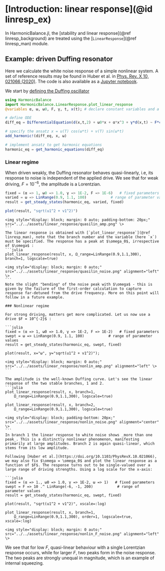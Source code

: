 # [Introduction: linear response](@id linresp_ex)

In HarmonicBalance.jl, the [stability and linear response](@ref linresp_background) are treated using the [`LinearResponse`](@ref linresp_man) module. 

## Example: driven Duffing resonator

Here we calculate the white noise response of a simple nonlinear system. A set of reference results may be found in Huber et al. in [Phys. Rev. X 10, 021066 (2020)](https://doi.org/10.1103/PhysRevX.10.021066). The code is also available as a [Jupyter notebook](https://github.com/NonlinearOscillations/HarmonicBalance-notebooks). 

We start by [defining the Duffing oscillator](https://nonlinearoscillations.github.io/HarmonicBalance.jl/stable/examples/simple_Duffing/#The-code)
```julia
using HarmonicBalance
import HarmonicBalance.LinearResponse.plot_linear_response
@variables α, ω, ω0, F, γ, t, x(t); # declare constant variables and a function x(t)

# define ODE
diff_eq = DifferentialEquation(d(x,t,2) + ω0*x + α*x^3 + γ*d(x,t) ~ F*cos(ω*t), x)

# specify the ansatz x = u(T) cos(ω*t) + v(T) sin(ω*t)
add_harmonic!(diff_eq, x, ω) 

# implement ansatz to get harmonic equations
harmonic_eq = get_harmonic_equations(diff_eq)
```

### Linear regime

When driven weakly, the Duffing resonator behaves quasi-linearly, i.e, its response to noise is independent of the applied drive. We see that for weak driving, $F = 10^{-6}$, the amplitude is a Lorentzian. 
```julia
fixed = (α => 1, ω0 => 1.0, γ => 1E-2, F => 1E-6)   # fixed parameters
varied = ω => LinRange(0.9, 1.1, 100)           # range of parameter values
result = get_steady_states(harmonic_eq, varied, fixed)

plot(result, "sqrt(u1^2 + v1^2)")
```

```@raw html
<img style="display: block; margin: 0 auto; padding-bottom: 20px;" src="../../assets/linear_response/quasilin_amp.png" \>
``` ⠀
The linear response is obtained with [`plot_linear_response`](@ref linresp_man), note that the branch number and the variable (here `x`) must be specified. The response has a peak at $\omega_0$, irrespective of $\omega$ :
```julia
plot_linear_response(result, x, Ω_range=LinRange(0.9,1.1,300), branch=1, logscale=true)
```
```@raw html
<img style="display: block; margin: 0 auto;" src="../../assets/linear_response/quasilin_noise.png" alignment="left" \>
``` ⠀
Note the slight "bending" of the noise peak with $\omega$ - this is given by the failure of the first-order calculation to capture response far-detuned from the drive frequency. More on this point will follow in a future example.

### Nonlinear regime

For strong driving, matters get more complicated. Let us now use a drive $F = 10^{-2}$ :

```julia
fixed = (α => 1, ω0 => 1.0, γ => 1E-2, F => 1E-2)   # fixed parameters
swept = ω => LinRange(0.9, 1.1, 100)           # range of parameter values
result = get_steady_states(harmonic_eq, swept, fixed)

plot(result, x="ω", y="sqrt(u1^2 + v1^2)");
```
```@raw html
<img style="display: block; margin: 0 auto;" src="../../assets/linear_response/nonlin_amp.png" alignment="left" \>
``` ⠀

The amplitude is the well-known Duffing curve. Let's see the linear response of the two stable branches, 1 and 2.
```julia
plot_linear_response(result, x, branch=1, 
    Ω_range=LinRange(0.9,1.1,300), logscale=true)

plot_linear_response(result, x, branch=2, 
    Ω_range=LinRange(0.9,1.1,300), logscale=true)
```

```@raw html
<img style="display: block; padding-bottom: 20px;" src="../../assets/linear_response/nonlin_noise.png" alignment="center" \>
``` ⠀
In branch 1 the linear response to white noise shows _more than one peak_. This is a distinctly nonlinear phenomenon, manifesting primarily at large amplitudes. Branch 2 is again quasi-linear, which stems from its low amplitude.

Following [Huber et al.](https://doi.org/10.1103/PhysRevX.10.021066), we may also fix $\omega = \omega_0$ and plot the linear response as a function of $F$. The response turns out to be single-valued over a large range of driving strengths. Using a log scale for the x-axis:

```julia
fixed = (α => 1., ω0 => 1.0, γ => 1E-2, ω => 1)   # fixed parameters
swept = F => 10 .^ LinRange(-6, -1, 200)           # range of parameter values
result = get_steady_states(harmonic_eq, swept, fixed)

plot(result, "sqrt(u1^2 + v1^2)", xscale=:log)

plot_linear_response(result, x, branch=1, 
    Ω_range=LinRange(0.9,1.1,300), order=1, logscale=true, xscale=:log)
```
```@raw html
<img style="display: block; margin: 0 auto;" src="../../assets/linear_response/nonlin_F_noise.png" alignment="left" \>
``` 
We see that for low $F$, quasi-linear behaviour with a single Lorentzian response occurs, while for larger $F$, two peaks form in the noise response. The two peaks are strongly unequal in magnitude, which is an example of internal squeezing.



